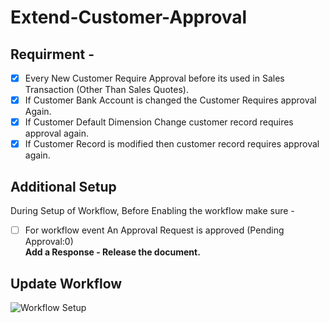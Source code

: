 # Extend-Customer-Approval

## Requirment - 

- [x] Every New Customer Require Approval before its used in Sales Transaction (Other Than Sales Quotes).
- [x] If Customer Bank Account is changed the Customer Requires approval Again.
- [x] If Customer Default Dimension Change customer record requires approval again.
- [x] If Customer Record is modified then customer record requires approval again.

## Additional Setup
During Setup of Workflow, Before Enabling the workflow make sure -

- [ ] For workflow event An Approval Request is approved (Pending Approval:0)  
    **Add a Response - Release the document.**

## Update Workflow

![Workflow Setup](https://github.com/postsaurav/bcopendiscussionsamples/blob/main/Extend-Customer-Approval/images/Setup.jpg)